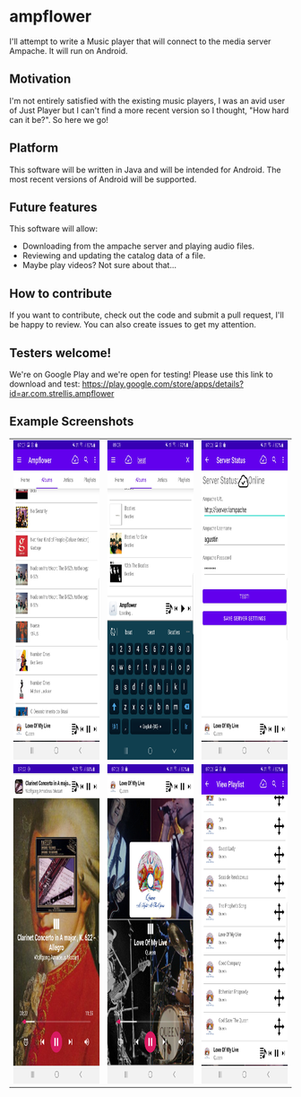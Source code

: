# ampflower
I'll attempt to write a Music player that will connect to the media server Ampache. It will run on Android.

## Motivation

I'm not entirely satisfied with the existing music players, I was an avid user of Just Player but I can't find a more recent version so I thought, "How hard can it be?". So here we go!

## Platform

This software will be written in Java and will be intended for Android. The most recent versions of Android will be supported.

## Future features

This software will allow:
* Downloading from the ampache server and playing audio files.
* Reviewing and updating the catalog data of a file.
* Maybe play videos? Not sure about that...

## How to contribute

If you want to contribute, check out the code and submit a pull request, I'll be happy to review. You can also create issues to get my attention.

## Testers welcome!

We're on Google Play and we're open for testing! Please use this link to download and test: https://play.google.com/store/apps/details?id=ar.com.strellis.ampflower

## Example Screenshots

<table>
<tr><td><img src="https://github.com/daxcurson/ampflower/blob/main/app/docs/album-list.jpg" width="270" height="570"></td>
<td><img src="https://github.com/daxcurson/ampflower/blob/main/app/docs/album-search.jpg" width="270" height="570"></td>
<td><img src="https://github.com/daxcurson/ampflower/blob/main/app/docs/server-configuration.jpg" width="270" height="570"></td></tr>
<tr><td><img src="https://github.com/daxcurson/ampflower/blob/main/app/docs/music-player.jpg" width="270" height="570"></td>
<td><img src="https://github.com/daxcurson/ampflower/blob/main/app/docs/music-player2.jpg" width="270" height="570"></td>
<td><img src="https://github.com/daxcurson/ampflower/blob/main/app/docs/playlist-view.jpg" width="270" height="570"></td>
</tr>
</table>
